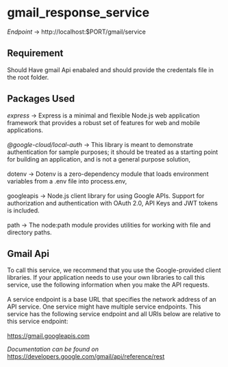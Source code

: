 # gmail_response_service
*Endpoint* -> http://localhost:$PORT/gmail/service

## Requirement
Should Have gmail Api enabaled and should provide the credentals file in the root folder.

## Packages Used
*express* -> Express is a minimal and flexible Node.js web application framework that provides a robust set of features for web and mobile applications.
</br>
</br>
*@google-cloud/local-auth* -> This library is meant to demonstrate authentication for sample purposes; it should be treated as a starting point for building an application, and is not a general purpose solution,
</br>
</br>
dotenv -> Dotenv is a zero-dependency module that loads environment variables from a .env file into process.env,
</br>
</br>
googleapis -> Node.js client library for using Google APIs. Support for authorization and authentication with OAuth 2.0, API Keys and JWT tokens is included.
</br>
</br>
path -> The node:path module provides utilities for working with file and directory paths.

## Gmail Api
To call this service, we recommend that you use the Google-provided client libraries. If your application needs to use your own libraries to call this service, use the following information when you make the API requests.
</br>
</br>
A service endpoint is a base URL that specifies the network address of an API service. One service might have multiple service endpoints. This service has the following service endpoint and all URIs below are relative to this service endpoint:
</br>
</br>
https://gmail.googleapis.com

*Documentation can be found on* https://developers.google.com/gmail/api/reference/rest
